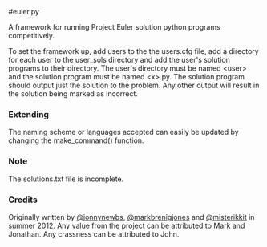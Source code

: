 #euler.py

A framework for running Project Euler solution python programs competitively.

To set the framework up, add users to the the users.cfg file, add a directory for each user to the user_sols directory and add the user's solution programs to their directory. The user's directory must be named &lt;user&gt; and the solution program must be named &lt;x&gt;.py. The solution program should output just the solution to the problem. Any other output will result in the solution being marked as incorrect.

### Extending

The naming scheme or languages accepted can easily be updated by changing the make_command() function.

### Note

The solutions.txt file is incomplete.

### Credits

Originally written by [@jonnynewbs](https://github.com/jonnynewbs), [@markbrenigjones](https://github.com/markbrenigjones) and [@misterikkit](https://github.com/misterikkit) in summer 2012. Any value from the project can be attributed to Mark and Jonathan. Any crassness can be attributed to John.